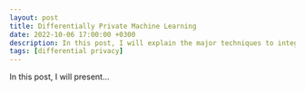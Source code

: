 ```yaml
---
layout: post
title: Differentially Private Machine Learning
date: 2022-10-06 17:00:00 +0300
description: In this post, I will explain the major techniques to integrate differential privacy into machine learning along with issues that arise when doing so.
tags: [differential privacy]
---
```

In this post, I will present...
